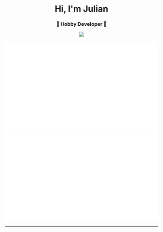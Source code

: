 <h1 align="center"> Hi, I'm Julian</h1>
<h3 align="center">🚀 Hobby Developer 🚀</h3>


<p align="center">
<img src="https://github-readme-stats-git-masterrstaa-rickstaa.vercel.app/api?username=akaJuliaan&theme=radical&count_private=true&show_icons=true"></img>
</p>

<p align="center">
<img src="https://raw.githubusercontent.com/akaJuliaan/readme-stats/master/generated/overview.svg#gh-dark-mode-only"></img>
<img src="https://raw.githubusercontent.com/akaJuliaan/readme-stats/master/generated/languages.svg#gh-dark-mode-only"></img>
</p>

----
